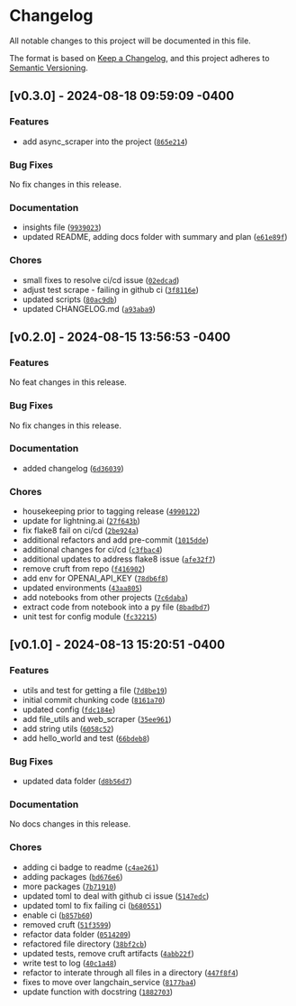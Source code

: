 # Changelog

All notable changes to this project will be documented in this file.

The format is based on [Keep a Changelog](https://keepachangelog.com/en/1.1.0/),
and this project adheres to [Semantic Versioning](https://semver.org/spec/v2.0.0.html).

## [v0.3.0] - 2024-08-18 09:59:09 -0400

### Features

- add async_scraper into the project ([`865e214`](https://github.com/mpazaryna/aiforge/commit/865e21479641bdc63ae7a2d56a8a128677f4ac56))

### Bug Fixes

No fix changes in this release.

### Documentation

- insights file ([`9939023`](https://github.com/mpazaryna/aiforge/commit/993902329cc44c5660d2a95bba1b255d527e4802))
- updated README, adding docs folder with summary and plan ([`e61e89f`](https://github.com/mpazaryna/aiforge/commit/e61e89f190ca45a14292b8ee331b6736e25be614))

### Chores

- small fixes to resolve ci/cd issue ([`02edcad`](https://github.com/mpazaryna/aiforge/commit/02edcad872b28397c04a944d01b4727f054afe00))
- adjust test scrape - failing in github ci ([`3f8116e`](https://github.com/mpazaryna/aiforge/commit/3f8116ed8999a17ada7776fc676bb1d5bc14c3fc))
- updated scripts ([`80ac9db`](https://github.com/mpazaryna/aiforge/commit/80ac9db11eca237d19ea98b6930c1f2da503ee99))
- updated CHANGELOG.md ([`a93aba9`](https://github.com/mpazaryna/aiforge/commit/a93aba95c348b27202f3f38392c53fc0a728e496))

## [v0.2.0] - 2024-08-15 13:56:53 -0400

### Features

No feat changes in this release.

### Bug Fixes

No fix changes in this release.

### Documentation

- added changelog ([`6d36039`](https://github.com/mpazaryna/aiforge/commit/6d36039f05e10fa23764d35be75a7ee5b88407a9))

### Chores

- housekeeping prior to tagging release ([`4990122`](https://github.com/mpazaryna/aiforge/commit/49901220c6176ac6bbb2d5d7d60861b52355a2fe))
- update for lightning.ai ([`27f643b`](https://github.com/mpazaryna/aiforge/commit/27f643b9b7f7cfbe2221f7cdd6e48dd64af15ffd))
- fix flake8 fail on ci/cd ([`2be924a`](https://github.com/mpazaryna/aiforge/commit/2be924a902565c4144a4216d6ab594046488b4d3))
- additional refactors and add pre-commit ([`1015dde`](https://github.com/mpazaryna/aiforge/commit/1015dde7593f2a5973ebeadade8a379b9c4ac023))
- additional changes for ci/cd ([`c3fbac4`](https://github.com/mpazaryna/aiforge/commit/c3fbac4bf563a9d2f7f4a42f5744a34245535eb9))
- additional updates to address flake8 issue ([`afe32f7`](https://github.com/mpazaryna/aiforge/commit/afe32f7a8880133b194f0d99cd577ef84ff22e1c))
- remove cruft from repo ([`f416902`](https://github.com/mpazaryna/aiforge/commit/f416902624909da94925234d652678cb796c26a6))
- add env for OPENAI_API_KEY ([`78db6f8`](https://github.com/mpazaryna/aiforge/commit/78db6f840e27a4518e27a587d49c0ca14e8c687b))
- updated environments ([`43aa805`](https://github.com/mpazaryna/aiforge/commit/43aa8059ef0b7b71e62a1527d7fbc6c3d96a7649))
- add notebooks from other projects ([`7c6daba`](https://github.com/mpazaryna/aiforge/commit/7c6daba041703af470e7f1a6572044df93adeca1))
- extract code from notebook into a py file ([`8badbd7`](https://github.com/mpazaryna/aiforge/commit/8badbd71116ace6b6f29d2090125b2d18337c8e1))
- unit test for config module ([`fc32215`](https://github.com/mpazaryna/aiforge/commit/fc32215a4bb0f221747542e6f67adac5aba9246b))

## [v0.1.0] - 2024-08-13 15:20:51 -0400

### Features

- utils and test for getting a file ([`7d8be19`](https://github.com/mpazaryna/aiforge/commit/7d8be19dd6fb8f65fe4a4ec889daa26ab345a45c))
- initial commit chunking code ([`8161a70`](https://github.com/mpazaryna/aiforge/commit/8161a70afffa6af1bf15ffafb2cbdeb625c79a7b))
- updated config ([`fdc184e`](https://github.com/mpazaryna/aiforge/commit/fdc184e563298e33d732003d2dfb1726d2e52e7e))
- add file_utils and web_scraper ([`35ee961`](https://github.com/mpazaryna/aiforge/commit/35ee96120a69b2a1e502476ea9c1c6d159b32441))
- add string utils ([`6058c52`](https://github.com/mpazaryna/aiforge/commit/6058c5230dee11330e9f830153a27d4749d1b41b))
- add hello_world and test ([`66bdeb8`](https://github.com/mpazaryna/aiforge/commit/66bdeb89b8ee0a33b042427dc5c10fe0efb17ee7))

### Bug Fixes

- updated data folder ([`d8b56d7`](https://github.com/mpazaryna/aiforge/commit/d8b56d780463f769d1fb41a017b1a15545b6b5db))

### Documentation

No docs changes in this release.

### Chores

- adding ci badge to readme ([`c4ae261`](https://github.com/mpazaryna/aiforge/commit/c4ae2616dd6a574f3bc38d0beac5179370464bf4))
- adding packages ([`bd676e6`](https://github.com/mpazaryna/aiforge/commit/bd676e64b32088692fff1f15287eea699592b9ea))
- more packages ([`7b71910`](https://github.com/mpazaryna/aiforge/commit/7b71910fc9857d1fa24a0e409b763ee65a636eef))
- updated toml to deal with github ci issue ([`5147edc`](https://github.com/mpazaryna/aiforge/commit/5147edc82942b98425e979e1f3e234d0b6b98356))
- updated toml to fix failing ci ([`b680551`](https://github.com/mpazaryna/aiforge/commit/b680551336e23da6e228abfb25e2261545a112a6))
- enable ci ([`b857b60`](https://github.com/mpazaryna/aiforge/commit/b857b6012e80c2a57d30f26760b3a132362013dd))
- removed cruft ([`51f3599`](https://github.com/mpazaryna/aiforge/commit/51f3599314a79053f7184d7e31f1ac3509fdcd70))
- refactor data folder ([`0514209`](https://github.com/mpazaryna/aiforge/commit/0514209e52bd1147375d6d4ff5a4c43179d1a1d8))
- refactored file directory ([`38bf2cb`](https://github.com/mpazaryna/aiforge/commit/38bf2cb5e418aba22e53bbdcc832189c190d3e7d))
- updated tests, remove cruft artifacts ([`4abb22f`](https://github.com/mpazaryna/aiforge/commit/4abb22fbe3f00bb566fb7234ed558ad7c18028d6))
- write test to log ([`40c1a48`](https://github.com/mpazaryna/aiforge/commit/40c1a48ef65956fb9c463831b1003784b9f95de4))
- refactor to interate through all files in a directory ([`447f8f4`](https://github.com/mpazaryna/aiforge/commit/447f8f4ce5458051b817d1b75ad23ade0bcc3d87))
- fixes to move over langchain_service ([`8177ba4`](https://github.com/mpazaryna/aiforge/commit/8177ba4ffb4cbcf6681d7b7e54c6073b085d7d6c))
- update function with docstring ([`1882703`](https://github.com/mpazaryna/aiforge/commit/1882703c0c1154b67aea4eeafbc069caa946c9eb))
